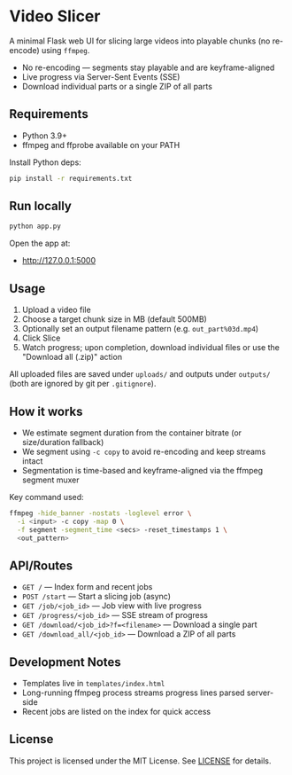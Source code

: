 # Video Slicer

A minimal Flask web UI for slicing large videos into playable chunks (no re-encode) using `ffmpeg`.

- No re-encoding — segments stay playable and are keyframe-aligned
- Live progress via Server-Sent Events (SSE)
- Download individual parts or a single ZIP of all parts

## Requirements

- Python 3.9+
- ffmpeg and ffprobe available on your PATH

Install Python deps:

```bash
pip install -r requirements.txt
```

## Run locally

```bash
python app.py
```

Open the app at:

- http://127.0.0.1:5000

## Usage

1. Upload a video file
2. Choose a target chunk size in MB (default 500MB)
3. Optionally set an output filename pattern (e.g. `out_part%03d.mp4`)
4. Click Slice
5. Watch progress; upon completion, download individual files or use the "Download all (.zip)" action

All uploaded files are saved under `uploads/` and outputs under `outputs/` (both are ignored by git per `.gitignore`).

## How it works

- We estimate segment duration from the container bitrate (or size/duration fallback)
- We segment using `-c copy` to avoid re-encoding and keep streams intact
- Segmentation is time-based and keyframe-aligned via the ffmpeg segment muxer

Key command used:

```bash
ffmpeg -hide_banner -nostats -loglevel error \
  -i <input> -c copy -map 0 \
  -f segment -segment_time <secs> -reset_timestamps 1 \
  <out_pattern>
```

## API/Routes

- `GET /` — Index form and recent jobs
- `POST /start` — Start a slicing job (async)
- `GET /job/<job_id>` — Job view with live progress
- `GET /progress/<job_id>` — SSE stream of progress
- `GET /download/<job_id>?f=<filename>` — Download a single part
- `GET /download_all/<job_id>` — Download a ZIP of all parts

## Development Notes

- Templates live in `templates/index.html`
- Long-running ffmpeg process streams progress lines parsed server-side
- Recent jobs are listed on the index for quick access

## License

This project is licensed under the MIT License. See [LICENSE](LICENSE) for details.

